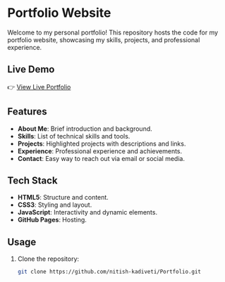 # Portfolio Website

Welcome to my personal portfolio! This repository hosts the code for my portfolio website, showcasing my skills, projects, and professional experience.

## Live Demo

👉 [View Live Portfolio](https://nitish-kadiveti.github.io/Portfolio/)

## Features

- **About Me**: Brief introduction and background.
- **Skills**: List of technical skills and tools.
- **Projects**: Highlighted projects with descriptions and links.
- **Experience**: Professional experience and achievements.
- **Contact**: Easy way to reach out via email or social media.

## Tech Stack

- **HTML5**: Structure and content.
- **CSS3**: Styling and layout.
- **JavaScript**: Interactivity and dynamic elements.
- **GitHub Pages**: Hosting.

## Usage

1. Clone the repository:
   ```bash
   git clone https://github.com/nitish-kadiveti/Portfolio.git
